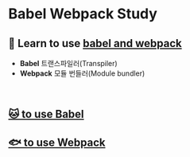 # Babel Webpack Study
## 🦓 Learn to use [babel and webpack](https://www.notion.so/Babel-Webpack-55fc183ea69b41fd81ae62814892d399)

- **Babel** 트랜스파일러(Transpiler) 
- **Webpack** 모듈 번들러(Module bundler) 

<br/>

## [🐱 to use Babel](https://www.notion.so/bepyan/Babel-ES6-eded8a435dfb4838ac6892c09ec9c134)

## [🐟 to use Webpack](https://www.notion.so/bepyan/Webpack-22762301edfd4c91990cf4390467dbd9)